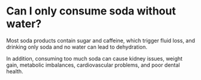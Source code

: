 # Can I only consume soda without water?

Most soda products contain sugar and caffeine, which trigger fluid loss, and drinking only soda and no water can lead to dehydration.

In addition, consuming too much soda can cause kidney issues, weight gain, metabolic imbalances, cardiovascular problems, and poor dental health.
